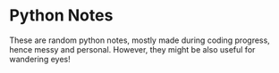 # Python Notes

These are random python notes, mostly made during coding progress, hence messy and personal. However, they might be also useful for wandering eyes! 

